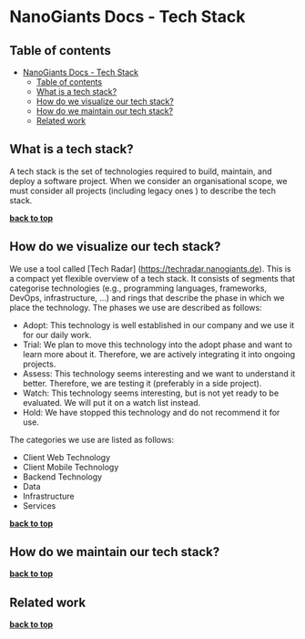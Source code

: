 # NanoGiants Docs - Tech Stack 
<!-- section: Introduction -->
<!-- Describe what this document refers to. At what target audience is it aimed? -->

## Table of contents
<!-- section: Table of contents -->
<!-- This shows what sections are covered in this document and gives the reader the possibility to jump to a specific section. It is highly recommended to use a TOC. -->
<!-- This has two items called first and second respectively. Remove them and use your own -->
- [NanoGiants Docs - Tech Stack](#nanogiants-docs---tech-stack)
  - [Table of contents](#table-of-contents)
  - [What is a tech stack?](#what-is-a-tech-stack)
  - [How do we visualize our tech stack?](#how-do-we-visualize-our-tech-stack)
  - [How do we maintain our tech stack?](#how-do-we-maintain-our-tech-stack)
  - [Related work](#related-work)

<!-- section: Content -->
<!-- This the actual content. -->

## What is a tech stack?
A tech stack is the set of technologies required to build, maintain, and deploy a software project. When we consider an organisational scope, we must consider all projects (including legacy ones ) to describe the tech stack. 

**[back to top](#table-of-contents)**

## How do we visualize our tech stack?
We use a tool called [Tech Radar] (https://techradar.nanogiants.de). This is a compact yet flexible overview of a tech stack. It consists of segments that categorise technologies (e.g., programming languages, frameworks, DevOps, infrastructure, ...) and rings that describe the phase in which we place the technology. The phases we use are described as follows:

- Adopt: This technology is well established in our company and we use it for our daily work.
- Trial: We plan to move this technology into the adopt phase and want to learn more about it. Therefore, we are actively integrating it into ongoing projects.
- Assess: This technology seems interesting and we want to understand it better. Therefore, we are testing it (preferably in a side project).
- Watch: This technology seems interesting, but is not yet ready to be evaluated. We will put it on a watch list instead.
- Hold: We have stopped this technology and do not recommend it for use.

The categories we use are listed as follows:

- Client Web Technology
- Client Mobile Technology
- Backend Technology
- Data 
- Infrastructure
- Services

**[back to top](#table-of-contents)**

## How do we maintain our tech stack?

**[back to top](#table-of-contents)**


## Related work
<!-- section: Related work -->
<!-- This section covers related works, further readings and tools that might be relevant or interesting for the reader. -->

**[back to top](#table-of-contents)**
